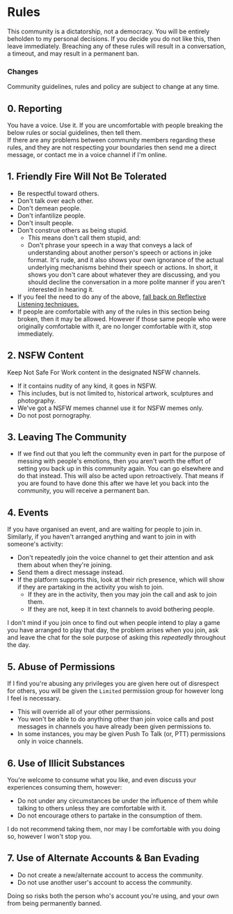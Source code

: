 # Rules
This community is a dictatorship, not a democracy. You will be entirely beholden to my personal decisions. If you decide you do not like this, then leave immediately.
Breaching any of these rules will result in a conversation, a timeout, and may result in a permanent ban.

### Changes
Community guidelines, rules and policy are subject to change at any time.

## 0. Reporting
You have a voice. Use it. If you are uncomfortable with people breaking the below rules or social guidelines, then tell them.  
If there are any problems between community members regarding these rules, and they are not respecting your boundaries then send me a direct message, or contact me in a voice channel if I'm online.

## 1. Friendly Fire Will Not Be Tolerated
 - Be respectful toward others.
 - Don't talk over each other.
 - Don't demean people.
 - Don't infantilize people.
 - Don't insult people.
 - Don't construe others as being stupid.
   - This means don't call them stupid, and:
   - Don't phrase your speech in a way that conveys a lack of understanding about another person's speech or actions in joke format. It's rude, and it also shows your own ignorance of the actual underlying mechanisms behind their speech or actions. In short, it shows you don't care about whatever they are discussing, and you should decline the conversation in a more polite manner if you aren't interested in hearing it.
 - If you feel the need to do any of the above, [fall back on Reflective Listening techniques.](https://www.youtube.com/watch?v=tIATzLf-y04)
 - If people are comfortable with any of the rules in this section being broken, then it may be allowed. However if those same people who were originally comfortable with it, are no longer comfortable with it, stop immediately.

## 2. NSFW Content
Keep Not Safe For Work content in the designated NSFW channels.
 - If it contains nudity of any kind, it goes in NSFW.
 - This includes, but is not limited to, historical artwork, sculptures and photography.
 - We've got a NSFW memes channel use it for NSFW memes only.
 - Do not post pornography.

## 3. Leaving The Community
- If we find out that you left the community even in part for the purpose of messing with people's emotions, then you aren't worth the effort of setting you back up in this community again. You can go elsewhere and do that instead. This will also be acted upon retroactively. That means if you are found to have done this after we have let you back into the community, you will receive a permanent ban.

## 4. Events
If you have organised an event, and are waiting for people to join in. Similarly, if you haven't arranged anything and want to join in with someone's activity:
- Don't repeatedly join the voice channel to get their attention and ask them about when they're joining.
- Send them a direct message instead.
- If the platform supports this, look at their rich presence, which will show if they are partaking in the activity you wish to join.
  - If they are in the activity, then you may join the call and ask to join them.
  - If they are not, keep it in text channels to avoid bothering people.

I don't mind if you join once to find out when people intend to play a game you have arranged to play that day, the problem arises when you join, ask and leave the chat for the sole purpose of asking this *repeatedly* throughout the day.

## 5. Abuse of Permissions
If I find you're abusing any privileges you are given here out of disrespect for others, you will be given the `Limited` permission group for however long I feel is necessary.
 - This will override all of your other permissions.
 - You won't be able to do anything other than join voice calls and post messages in channels you have already been given permissions to.
 - In some instances, you may be given Push To Talk (or, PTT) permissions only in voice channels.

## 6. Use of Illicit Substances
You're welcome to consume what you like, and even discuss your experiences consuming them, however:
- Do not under any circumstances be under the influence of them while talking to others unless they are comfortable with it.
- Do not encourage others to partake in the consumption of them.

I do not recommend taking them, nor may I be comfortable with you doing so, however I won't stop you.

## 7. Use of Alternate Accounts & Ban Evading
- Do not create a new/alternate account to access the community.
- Do not use another user's account to access the community.

Doing so risks both the person who's account you're using, and your own from being permanently banned.